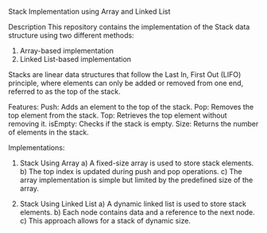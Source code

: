 Stack Implementation using Array and Linked List

Description
This repository contains the implementation of the Stack data structure using two different methods:

  1. Array-based implementation
  2. Linked List-based implementation

Stacks are linear data structures that follow the Last In, First Out (LIFO) principle, where elements can only be added or removed from one end, referred to as the top of the stack.

Features:
Push: Adds an element to the top of the stack.
Pop: Removes the top element from the stack.
Top: Retrieves the top element without removing it.
isEmpty: Checks if the stack is empty.
Size: Returns the number of elements in the stack.


Implementations:

1. Stack Using Array
  a) A fixed-size array is used to store stack elements.
  b) The top index is updated during push and pop operations.
  c) The array implementation is simple but limited by the predefined size of the array.

2. Stack Using Linked List
  a) A dynamic linked list is used to store stack elements.
  b) Each node contains data and a reference to the next node.
  c) This approach allows for a stack of dynamic size.
